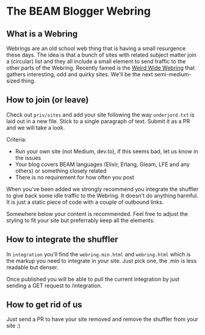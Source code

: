 # The BEAM Blogger Webring

## What is a Webring

Webrings are an old school web thing that is having a small resurgence these days. The idea is that a bunch of sites with related subject matter join a (circular) list and they all include a small element to send traffic to the other parts of the Webring. Recently famed is the [Weird Wide Webring](https://weirdwidewebring.net/) that gathers interesting, odd and quirky sites. We'll be the next semi-medium-sized thing.

## How to join (or leave)

Check out `priv/sites` and add your site following the way `underjord.txt` is laid out in a new file. Stick to a single paragraph of text. Submit it as a PR and we will take a look.

Criteria:
- Run your own site (not Medium, dev.to), if this seems bad, let us know in the issues
- Your blog covers BEAM languages (Elixir, Erlang, Gleam, LFE and any others) or something closely related
- There is no requirement for how often you post

When you've been added we strongly recommend you integrate the shuffler to give back some idle traffic to the Webring. It doesn't do anything harmful. It is just a static piece of code with a couple of outbound links.

Somewhere below your content is recommended. Feel free to adjust the styling to fit your site but preferrably keep all the elements.

## How to integrate the shuffler

In `integration` you'll find the `webring.min.html` and `webring.html` which is the markup you need to integrate in your site. Just pick one, the .min is less readable but denser.

Once published you will be able to pull the current integration by just sending a GET request to /integration.

## How to get rid of us

Just send a PR to have your site removed and remove the shuffler from your site :)